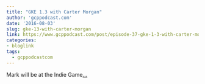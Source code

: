 ```yaml
---
title: "GKE 1.3 with Carter Morgan"
author: 'gcppodcast.com'
date: '2016-08-03'
slug: gke-13-with-carter-morgan
link: https://www.gcppodcast.com/post/episode-37-gke-1-3-with-carter-morgan/
categories:
- bloglink
tags:
  - gcppodcastcom
---
```


Mark will be at the Indie Game[... <i class="fas fa-external-link-alt"></i>](https://www.gcppodcast.com/post/episode-37-gke-1-3-with-carter-morgan/)

